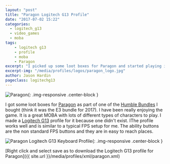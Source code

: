 ```yaml
---
layout: "post"
title: "Paragon Logitech G13 Profile"
date: "2017-07-02 15:22"
categories:
  - logitech_g13
  - video_games
  - moba
tags:
    - logitech g13
    - profile
    - moba
    - Paragon
excerpt: "I picked up some loot boxes for Paragon and started playing it. This profile works well for the game, which has a pretty basic set of keys."
excerpt-img: "/media/profiles/logos/paragon_logo.jpg"
author: Jason Hardin
pageclass: logitechg13
---
```

![Paragon]({{site.url}}/media/profiles/logos/paragon_logo.jpg){: .img-responsive  .center-block }

I got some loot boxes for [Paragon](https://www.epicgames.com/paragon/en-US/news/) as part of one of the [Humble Bundles](https://www.humblebundle.com/) I bought (think it was the E3 bundle for 2017). I have been really enjoying the game. It is a great MOBA with lots of different types of characters to play. I made a [Logitech G13](http://gaming.logitech.com/en-us/product/g13-advanced-gameboard) profile for it because one didn't exist. IThe profile works well and is similar to a typical FPS setup for me. The ability buttons are the non standard FPS buttons and they are in easy to reach places.

![Paragon Logitech G13 Keyboard Profile]({{site.url}}/media/profiles/layouts/paragon_keyboard_layout.png){: .img-responsive  .center-block }

[Right click and select save as to download the Logitech G13 profile for Paragon]({{ site.url }}/media/profiles/xml/paragon.xml)
